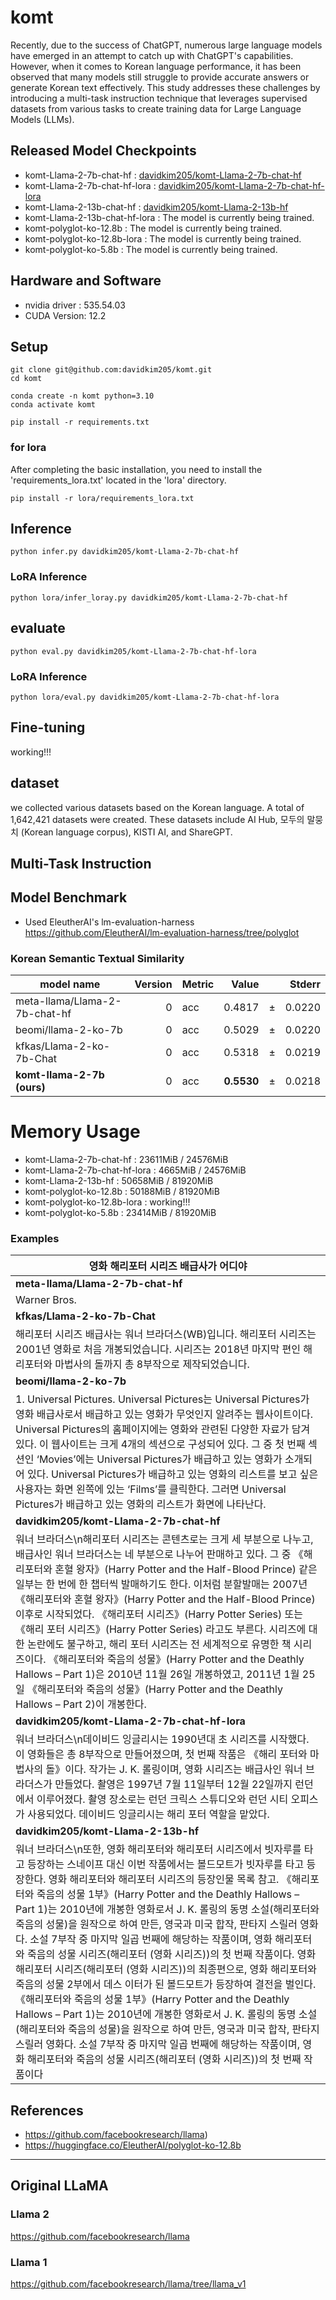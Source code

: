 # komt
Recently, due to the success of ChatGPT, numerous large language models have emerged in an attempt to catch up with ChatGPT's capabilities. 
However, when it comes to Korean language performance, it has been observed that many models still struggle to provide accurate answers or generate Korean text effectively. 
This study addresses these challenges by introducing a multi-task instruction technique that leverages supervised datasets from various tasks to create training data for Large Language Models (LLMs).

## Released Model Checkpoints
- komt-Llama-2-7b-chat-hf : [davidkim205/komt-Llama-2-7b-chat-hf](https://huggingface.co/davidkim205/komt-Llama-2-7b-chat-hf)
- komt-Llama-2-7b-chat-hf-lora : [davidkim205/komt-Llama-2-7b-chat-hf-lora](https://huggingface.co/davidkim205/komt-Llama-2-7b-chat-hf-lora)
- komt-Llama-2-13b-chat-hf : [davidkim205/komt-Llama-2-13b-hf](https://huggingface.co/davidkim205/komt-Llama-2-13b-hf)
- komt-Llama-2-13b-chat-hf-lora : The model is currently being trained.
- komt-polyglot-ko-12.8b : The model is currently being trained.
- komt-polyglot-ko-12.8b-lora : The model is currently being trained.
- komt-polyglot-ko-5.8b : The model is currently being trained.

## Hardware and Software
- nvidia driver : 535.54.03
- CUDA Version: 12.2

## Setup

```
git clone git@github.com:davidkim205/komt.git
cd komt

conda create -n komt python=3.10
conda activate komt

pip install -r requirements.txt

```
### for lora
After completing the basic installation, you need to install the 'requirements_lora.txt' located in the 'lora' directory.
``` 
pip install -r lora/requirements_lora.txt
```

## Inference
``` 
python infer.py davidkim205/komt-Llama-2-7b-chat-hf
```
### LoRA Inference
``` 
python lora/infer_loray.py davidkim205/komt-Llama-2-7b-chat-hf
```

## evaluate
``` 
python eval.py davidkim205/komt-Llama-2-7b-chat-hf-lora
```
### LoRA Inference
``` 
python lora/eval.py davidkim205/komt-Llama-2-7b-chat-hf-lora
```
## Fine-tuning
working!!!


## dataset
we collected various datasets based on the Korean language. A total of 1,642,421 datasets were created. These datasets include AI Hub, 모두의 말뭉치 (Korean language corpus), KISTI AI, and ShareGPT.

## Multi-Task Instruction


## Model Benchmark
- Used EleutherAI's lm-evaluation-harness https://github.com/EleutherAI/lm-evaluation-harness/tree/polyglot
 
### Korean Semantic Textual Similarity
| model name                    | Version | Metric |      Value |      | Stderr |
|-------------------------------| ------: | ------ |-----------:| ---- | -----: |
| meta-llama/Llama-2-7b-chat-hf |       0 | acc    |     0.4817 | ±    | 0.0220 |
| beomi/llama-2-ko-7b           |       0 | acc    |     0.5029 | ±    | 0.0220 |
| kfkas/Llama-2-ko-7b-Chat      |       0 | acc    |     0.5318 | ±    | 0.0219 |
| **komt-llama-2-7b (ours)**    |       0 | acc    | **0.5530** | ±    | 0.0218 |

# Memory Usage
- komt-Llama-2-7b-chat-hf : 23611MiB / 24576MiB 
- komt-Llama-2-7b-chat-hf-lora : 4665MiB / 24576MiB
- komt-Llama-2-13b-hf : 50658MiB / 81920MiB 
- komt-polyglot-ko-12.8b : 50188MiB / 81920MiB 
- komt-polyglot-ko-12.8b-lora : working!!!
- komt-polyglot-ko-5.8b : 23414MiB / 81920MiB 

### Examples
| 영화 해리포터 시리즈 배급사가 어디야                         |
| ------------------------------------------------------------ |
| **meta-llama/Llama-2-7b-chat-hf**                            |
| Warner Bros.                                                 |
| **kfkas/Llama-2-ko-7b-Chat**                                 |
| 해리포터 시리즈 배급사는 워너 브라더스(WB)입니다. 해리포터 시리즈는 2001년 영화로 처음 개봉되었습니다. 시리즈는 2018년 마지막 편인 해리포터와 마법사의 돌까지 총 8부작으로 제작되었습니다. |
| **beomi/llama-2-ko-7b**                                      |
| 1. Universal Pictures. Universal Pictures는 Universal Pictures가 영화 배급사로서 배급하고 있는 영화가 무엇인지 알려주는 웹사이트이다. Universal Pictures의 홈페이지에는 영화와 관련된 다양한 자료가 담겨 있다. 이 웹사이트는 크게 4개의 섹션으로 구성되어 있다. 그 중 첫 번째 섹션인 ‘Movies’에는 Universal Pictures가 배급하고 있는 영화가 소개되어 있다. Universal Pictures가 배급하고 있는 영화의 리스트를 보고 싶은 사용자는 화면 왼쪽에 있는 ‘Films’를 클릭한다. 그러면 Universal Pictures가 배급하고 있는 영화의 리스트가 화면에 나타난다. |
| **davidkim205/komt-Llama-2-7b-chat-hf**                      |
| 워너 브라더스\n해리포터 시리즈는 콘텐츠로는 크게 세 부분으로 나누고, 배급사인 워너 브라더스는 네 부분으로 나누어 판매하고 있다. 그 중 《해리포터와 혼혈 왕자》(Harry Potter and the Half-Blood Prince) 같은 일부는 한 번에 한 챕터씩 발매하기도 한다. 이처럼 분할발매는 2007년 《해리포터와 혼혈 왕자》(Harry Potter and the Half-Blood Prince) 이후로 시작되었다. 《해리포터 시리즈》(Harry Potter Series) 또는 《해리 포터 시리즈》(Harry Potter Series) 라고도 부른다. 시리즈에 대한 논란에도 불구하고, 해리 포터 시리즈는 전 세계적으로 유명한 책 시리즈이다. 《해리포터와 죽음의 성물》(Harry Potter and the Deathly Hallows – Part 1)은 2010년 11월 26일 개봉하였고, 2011년 1월 25일 《해리포터와 죽음의 성물》(Harry Potter and the Deathly Hallows – Part 2)이 개봉한다. |
| **davidkim205/komt-Llama-2-7b-chat-hf-lora**                 |
| 워너 브라더스\n데이비드 잉글리시는 1990년대 초 시리즈를 시작했다. 이 영화들은 총 8부작으로 만들어졌으며, 첫 번째 작품은 《해리 포터와 마법사의 돌》이다. 작가는 J. K. 롤링이며, 영화 시리즈는 배급사인 워너 브라더스가 만들었다. 촬영은 1997년 7월 11일부터 12월 22일까지 런던에서 이루어졌다. 촬영 장소로는 런던 크릭스 스튜디오와 런던 시티 오피스가 사용되었다. 데이비드 잉글리시는 해리 포터 역할을 맡았다. |
| **davidkim205/komt-Llama-2-13b-hf**                          |
| 워너 브라더스\n또한, 영화 해리포터와 해리포터 시리즈에서 빗자루를 타고 등장하는 스네이프 대신 이번 작품에서는 볼드모트가 빗자루를 타고 등장한다. 영화 해리포터와 해리포터 시리즈의 등장인물 목록 참고. 《해리포터와 죽음의 성물 1부》(Harry Potter and the Deathly Hallows – Part 1)는 2010년에 개봉한 영화로서 J. K. 롤링의 동명 소설(해리포터와 죽음의 성물)을 원작으로 하여 만든, 영국과 미국 합작, 판타지 스릴러 영화다. 소설 7부작 중 마지막 일곱 번째에 해당하는 작품이며, 영화 해리포터와 죽음의 성물 시리즈(해리포터 (영화 시리즈))의 첫 번째 작품이다. 영화 해리포터 시리즈(해리포터 (영화 시리즈))의 최종편으로, 영화 해리포터와 죽음의 성물 2부에서 데스 이터가 된 볼드모트가 등장하여 결전을 벌인다. 《해리포터와 죽음의 성물 1부》(Harry Potter and the Deathly Hallows – Part 1)는 2010년에 개봉한 영화로서 J. K. 롤링의 동명 소설(해리포터와 죽음의 성물)을 원작으로 하여 만든, 영국과 미국 합작, 판타지 스릴러 영화다. 소설 7부작 중 마지막 일곱 번째에 해당하는 작품이며, 영화 해리포터와 죽음의 성물 시리즈(해리포터 (영화 시리즈))의 첫 번째 작품이다 |

## References
- https://github.com/facebookresearch/llama)
- https://huggingface.co/EleutherAI/polyglot-ko-12.8b

-----------------
## Original LLaMA
### Llama 2
https://github.com/facebookresearch/llama
### Llama 1
https://github.com/facebookresearch/llama/tree/llama_v1
